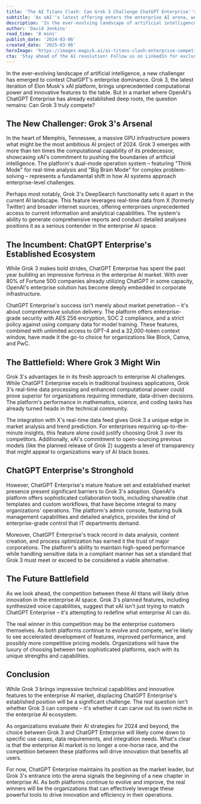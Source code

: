 ```yaml
---
title: 'The AI Titans Clash: Can Grok 3 Challenge ChatGPT Enterprise''s Market Dominance?'
subtitle: 'As xAI''s latest offering enters the enterprise AI arena, we analyze whether Elon Musk''s ambitious project can compete with OpenAI''s established powerhouse'
description: 'In the ever-evolving landscape of artificial intelligence, a new challenger has emerged to contest ChatGPT''s enterprise dominance. Grok 3, the latest iteration of Elon Musk''s xAI platform, brings unprecedented computational power and innovative features to the table. But in a market where OpenAI''s ChatGPT Enterprise has already established deep roots, the question remains: Can Grok 3 truly compete?'
author: 'David Jenkins'
read_time: '8 mins'
publish_date: '2024-03-06'
created_date: '2025-03-06'
heroImage: 'https://images.magick.ai/ai-titans-clash-enterprise-competition.jpg'
cta: 'Stay ahead of the AI revolution! Follow us on LinkedIn for exclusive insights into the evolving enterprise AI landscape and be the first to know about major developments in this exciting technological battle.'
---
```


In the ever-evolving landscape of artificial intelligence, a new challenger has emerged to contest ChatGPT's enterprise dominance. Grok 3, the latest iteration of Elon Musk's xAI platform, brings unprecedented computational power and innovative features to the table. But in a market where OpenAI's ChatGPT Enterprise has already established deep roots, the question remains: Can Grok 3 truly compete?

## The New Challenger: Grok 3's Arsenal

In the heart of Memphis, Tennessee, a massive GPU infrastructure powers what might be the most ambitious AI project of 2024. Grok 3 emerges with more than ten times the computational capability of its predecessor, showcasing xAI's commitment to pushing the boundaries of artificial intelligence. The platform's dual-mode operation system – featuring "Think Mode" for real-time analysis and "Big Brain Mode" for complex problem-solving – represents a fundamental shift in how AI systems approach enterprise-level challenges.

Perhaps most notably, Grok 3's DeepSearch functionality sets it apart in the current AI landscape. This feature leverages real-time data from X (formerly Twitter) and broader internet sources, offering enterprises unprecedented access to current information and analytical capabilities. The system's ability to generate comprehensive reports and conduct detailed analyses positions it as a serious contender in the enterprise AI space.

## The Incumbent: ChatGPT Enterprise's Established Ecosystem

While Grok 3 makes bold strides, ChatGPT Enterprise has spent the past year building an impressive fortress in the enterprise AI market. With over 80% of Fortune 500 companies already utilizing ChatGPT in some capacity, OpenAI's enterprise solution has become deeply embedded in corporate infrastructure.

ChatGPT Enterprise's success isn't merely about market penetration – it's about comprehensive solution delivery. The platform offers enterprise-grade security with AES 256 encryption, SOC 2 compliance, and a strict policy against using company data for model training. These features, combined with unlimited access to GPT-4 and a 32,000-token context window, have made it the go-to choice for organizations like Block, Canva, and PwC.

## The Battlefield: Where Grok 3 Might Win

Grok 3's advantages lie in its fresh approach to enterprise AI challenges. While ChatGPT Enterprise excels in traditional business applications, Grok 3's real-time data processing and enhanced computational power could prove superior for organizations requiring immediate, data-driven decisions. The platform's performance in mathematics, science, and coding tasks has already turned heads in the technical community.

The integration with X's real-time data feed gives Grok 3 a unique edge in market analysis and trend prediction. For enterprises requiring up-to-the-minute insights, this feature alone could justify choosing Grok 3 over its competitors. Additionally, xAI's commitment to open-sourcing previous models (like the planned release of Grok 2) suggests a level of transparency that might appeal to organizations wary of AI black boxes.

## ChatGPT Enterprise's Stronghold

However, ChatGPT Enterprise's mature feature set and established market presence present significant barriers to Grok 3's adoption. OpenAI's platform offers sophisticated collaboration tools, including shareable chat templates and custom workflows, that have become integral to many organizations' operations. The platform's admin console, featuring bulk management capabilities and detailed analytics, provides the kind of enterprise-grade control that IT departments demand.

Moreover, ChatGPT Enterprise's track record in data analysis, content creation, and process optimization has earned it the trust of major corporations. The platform's ability to maintain high-speed performance while handling sensitive data in a compliant manner has set a standard that Grok 3 must meet or exceed to be considered a viable alternative.

## The Future Battlefield

As we look ahead, the competition between these AI titans will likely drive innovation in the enterprise AI space. Grok 3's planned features, including synthesized voice capabilities, suggest that xAI isn't just trying to match ChatGPT Enterprise – it's attempting to redefine what enterprise AI can do.

The real winner in this competition may be the enterprise customers themselves. As both platforms continue to evolve and compete, we're likely to see accelerated development of features, improved performance, and possibly more competitive pricing models. Organizations will have the luxury of choosing between two sophisticated platforms, each with its unique strengths and capabilities.

## Conclusion

While Grok 3 brings impressive technical capabilities and innovative features to the enterprise AI market, displacing ChatGPT Enterprise's established position will be a significant challenge. The real question isn't whether Grok 3 can compete – it's whether it can carve out its own niche in the enterprise AI ecosystem.

As organizations evaluate their AI strategies for 2024 and beyond, the choice between Grok 3 and ChatGPT Enterprise will likely come down to specific use cases, data requirements, and integration needs. What's clear is that the enterprise AI market is no longer a one-horse race, and the competition between these platforms will drive innovation that benefits all users.

For now, ChatGPT Enterprise maintains its position as the market leader, but Grok 3's entrance into the arena signals the beginning of a new chapter in enterprise AI. As both platforms continue to evolve and improve, the real winners will be the organizations that can effectively leverage these powerful tools to drive innovation and efficiency in their operations.